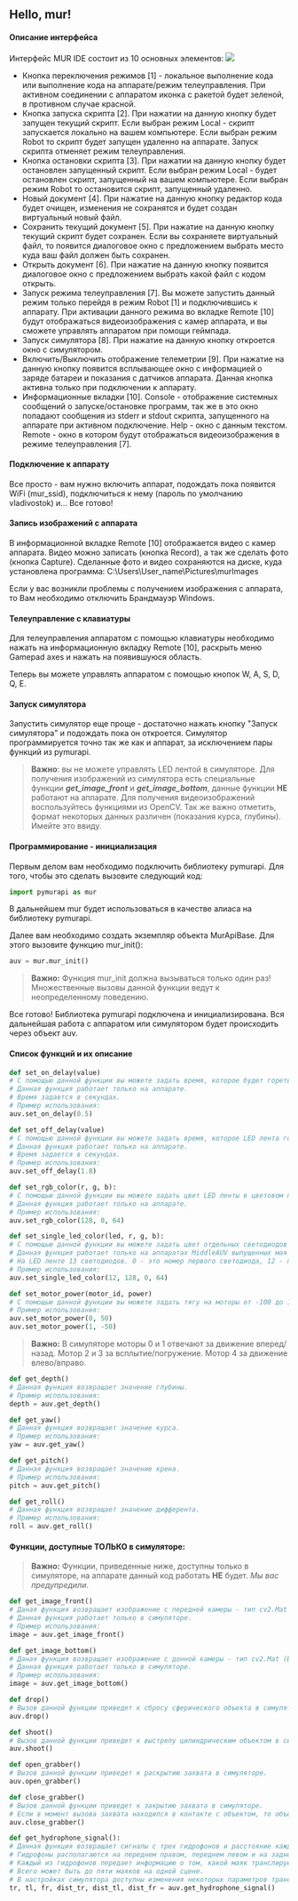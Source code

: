 ## Hello, mur!

#### Описание интерфейса

Интерфейс MUR IDE состоит из 10 основных элементов:
![](qrc:/images/mur_ide_elements_new.png)

* Кнопка переключения режимов [1] - локальное выполнение кода или выполнение кода на аппарате/режим телеуправления. При активном соединении с аппаратом иконка с ракетой будет зеленой, в противном случае красной.
* Кнопка запуска скрипта [2]. При нажатии на данную кнопку будет запущен текущий скрипт. Если выбран режим Local - скрипт запускается локально на вашем компьютере. Если выбран режим Robot то скрипт будет запущен удаленно на аппарате. Запуск скрипта отменяет режим телеуправления.
* Кнопка остановки скрипта [3]. При нажатии на данную кнопку будет остановлен запущенный скрипт. Если выбран режим Local - будет остановлен скрипт, запущенный на вашем компьютере. Если выбран режим Robot то остановится скрипт, запущенный удаленно.
* Новый документ [4]. При нажатие на данную кнопку редактор кода будет очищен, изменения не сохранятся и будет создан виртуальный новый файл.
* Сохранить текущий документ [5]. При нажатие на данную кнопку текущий скрипт будет сохранен. Если вы сохраняете виртуальный файл, то появится диалоговое окно с предложением выбрать место куда ваш файл должен быть сохранен.
* Открыть документ [6]. При нажатие на данную кнопку появится диалоговое окно с предложением выбрать какой файл с кодом открыть.
* Запуск режима телеуправления [7]. Вы можете запустить данный режим только перейдя в режим Robot [1] и подключившись к аппарату. При активации данного режима во вкладке Remote [10] будут отображаться видеоизображения с камер аппарата, и вы сможете управлять аппаратом при помощи геймпада.
* Запуск симулятора [8]. При нажатие на данную кнопку откроется окно с симулятором.
* Включить/Выключить отображение телеметрии [9]. При нажатие на данную кнопку появится всплывающее окно с информацией о заряде батареи и показания с датчиков аппарата. Данная кнопка активна только при подключении к аппарату.
* Информационные вкладки [10]. Console - отображение системных сообщений о запуске/остановке программ, так же в это окно попадают сообщения из stderr и stdout скрипта, запущенного на аппарате при активном подключение. Help - окно с данным текстом. Remote - окно в котором будут отображаться видеоизображения в режиме телеуправления [7].

#### Подключение к аппарату

Все просто - вам нужно включить аппарат, подождать пока появится WiFi (mur_ssid), подключиться к нему (пароль по умолчанию vladivostok) и... Все готово!

#### Запись изображений с аппарата

В информационной вкладке Remote [10] отображается видео с камер аппарата. Видео можно записать (кнопка Record), а так же сделать фото (кнопка Capture). Сделанные фото и видео сохраняются на диске, куда установлена программа: C:\Users\User_name\Pictures\murImages

Если у вас возникли проблемы с получением изображения с аппарата, то Вам необходимо отключить Брандмауэр Windows.

#### Телеуправление с клавиатуры

Для телеуправления аппаратом с помощью клавиатуры необходимо нажать на информационную вкладку Remote [10], раскрыть меню Gamepad axes и нажать на появившуюся область.

Теперь вы можете управлять аппаратом с помощью кнопок W, A, S, D, Q, E.

#### Запуск симулятора

Запустить симулятор еще проще - достаточно нажать кнопку "Запуск симулятора" и подождать пока он откроется. Симулятор программируется точно так же как и аппарат, за исключением пары функций из pymurapi.

> **Важно**: вы не можете управлять LED лентой в симуляторе. Для получения изображений из симулятора есть специальные функции ***get_image_front*** и ***get_image_bottom***, данные функции **НЕ** работают на аппарате. Для получения видеоизображений воспользуйтесь функциями из OpenCV. Так же важно отметить, формат некоторых данных различен (показания курса, глубины). Имейте это ввиду.

#### Программирование - инициализация

Первым делом вам необходимо подключить библиотеку pymurapi. Для того, чтобы это сделать вызовите следующий код:

```Python
import pymurapi as mur
```

В дальнейшем mur будет использоваться в качестве алиаса на библиотеку pymurapi.

Далее вам необходимо создать экземпляр объекта MurApiBase. Для этого вызовите функцию mur_init():

```Python
auv = mur.mur_init()
```

> **Важно:** Функция mur_init должна вызываться только один раз! Множественные вызовы данной функции ведут к неопределенному поведению.

Все готово! Библиотека pymurapi подключена и инициализирована. Вся дальнейшая работа с аппаратом или симулятором будет происходить через объект auv.

#### Список функций и их описание

```Python
def set_on_delay(value)
# C помощью данной функции вы можете задать время, которое будет гореть LED лента на аппарате. 
# Данная функция работает только на аппарате. 
# Время задается в секундах.
# Пример использования:
auv.set_on_delay(0.5) 
```
    
```Python
def set_off_delay(value)
# C помощью данной функции вы можете задать время, которое LED лента гореть не будет. 
# Данная функция работает только на аппарате. 
# Время задается в секундах.
# Пример использования:
auv.set_off_delay(1.8) 
```

```Python
def set_rgb_color(r, g, b):
# C помощью данной функции вы можете задать цвет LED ленты в цветовом пространстве RGB.
# Данная функция работает только на аппарате. 
# Пример использования:
auv.set_rgb_color(128, 0, 64) 
```        

```Python
def set_single_led_color(led, r, g, b):
# C помощью данной функции вы можете задать цвет отдельных светодиодов на LED ленте в цветовом пространстве RGB.
# Данная функция работает только на аппаратах MiddleAUV выпущенных мая 2021 года и позже.
# На LED ленте 13 светодиодов. 0 - это номер первого светодиода, 12 - последнего. 
# Пример использования:
auv.set_single_led_color(12, 128, 0, 64) 
```

```Python
def set_motor_power(motor_id, power)
# C помощью данной функции вы можете задать тягу на моторы от -100 до 100. Где motor_id - номер мотора от 0 до 5 для аппарата и от 0 до 3 для симулятора. 
# Пример использования:
auv.set_motor_power(0, 50) 
auv.set_motor_power(1, -50) 
```
    
> **Важно:** В симуляторе моторы 0 и 1 отвечают за движение вперед/назад. Мотор 2 и 3 за всплытие/погружение. Мотор 4 за движение влево/вправо.

```Python
def get_depth()
# Данная функция возвращает значение глубины. 
# Пример использования:
depth = auv.get_depth()
```

```Python
def get_yaw()
# Данная функция возвращает значение курса. 
# Пример использования:
yaw = auv.get_yaw()
```    

```Python
def get_pitch()
# Данная функция возвращает значение крена. 
# Пример использования:
pitch = auv.get_pitch()
```        

```Python
def get_roll()
# Данная функция возвращает значение дифферента. 
# Пример использования:
roll = auv.get_roll()
```        
        
#### Функции, доступные **ТОЛЬКО** в симуляторе:

> **Важно:** Функции, приведенные ниже, доступны только в симуляторе, на аппарате данный код работать **НЕ** будет. _Мы вас предупредили_.
> 
```Python
def get_image_front()
# Даная функция возвращает изображение с передней камеры - тип cv2.Mat (BGR, CV8_UC3).
# Данная функция работает только в симуляторе. 
# Пример использования:
image = auv.get_image_front()
```

```Python
def get_image_bottom()
# Даная функция возвращает изображение с донной камеры - тип cv2.Mat (BGR, CV8_UC3).
# Данная функция работает только в симуляторе. 
# Пример использования:
image = auv.get_image_bottom()
```        

```Python
def drop()
# Вызов данной функции приведет к сбросу сферического объекта в симуляторе.
auv.drop()
```        

```Python
def shoot()
# Вызов данной функции приведет к выстрелу цилиндрическим объектом в симуляторе.
auv.shoot()
```

```Python
def open_grabber()
# Вызов данной функции приведет к раскрытию захвата в симуляторе.
auv.open_grabber()
```        

```Python
def close_grabber()
# Вызов данной функции приведет к закрытию захвата в симуляторе.
# Если в момент вызова захвата находился в контакте с объектом, то объект будет "захвачен".
auv.close_grabber()
```   

```Python
def get_hydrophone_signal():
# Данная функция возвращает сигналы с трех гидрофонов и расстояние каждого из них до гидроакустического маяка на сцене.
# Гидрофоны располагаются на переднем правом, переднем левом и на заднем правом моторе. В таком же порядке данная функция и возвращает значения.
# Каждый из гидрофонов передает информацию о том, какой маяк транслирует сигнал. Номер маяка соответствует цифре сигнала (от 1 до 5). 
# Всего может быть до пяти маяков на одной сцене.
# В настройках симулятора доступны изменения некоторых параметров транслируемого сигнала. Pulse period - период импульса, pulse width - ширина импульса, spreading speed - скорость распространения сигнала. 
tr, tl, fr, dist_tr, dist_tl, dist_fr = auv.get_hydrophone_signal()
```     

